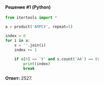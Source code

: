 #### Решение #1 (Python)
```python
from itertools import *

a = product('АПРСУ', repeat=5)

index = 0
for i in a:
    s = ''.join(i)
    index += 1
    
    if s[0] == 'У' and s.count('АА') == 0:
        print(index)
        break
```
**Ответ:** 2527.
